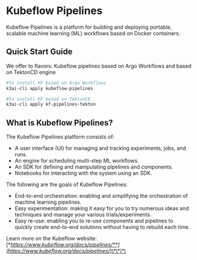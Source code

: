 # Kubeflow Pipelines

Kubeflow Pipelines is a platform for building and deploying portable, scalable machine learning \(ML\) workflows based on Docker containers.

## Quick Start Guide

We offer to flavors: Kubeflow pipelines based on Argo Workflows and based on TektonCD engine

```bash
#To install KF based on Argo Workflows
k3ai-cli apply kubeflow-pipelines

#To install KF based on TektonCD
k3ai-cli apply kf-pipelines-tekton
```

## What is Kubeflow Pipelines? <a id="what-is-kubeflow-pipelines"></a>

The Kubeflow Pipelines platform consists of:

* A user interface \(UI\) for managing and tracking experiments, jobs, and runs.
* An engine for scheduling multi-step ML workflows.
* An SDK for defining and manipulating pipelines and components.
* Notebooks for interacting with the system using an SDK.

The following are the goals of Kubeflow Pipelines:

* End-to-end orchestration: enabling and simplifying the orchestration of machine learning pipelines.
* Easy experimentation: making it easy for you to try numerous ideas and techniques and manage your various trials/experiments.
* Easy re-use: enabling you to re-use components and pipelines to quickly create end-to-end solutions without having to rebuild each time.

Learn more on the Kubeflow website: [**https://www.kubeflow.org/docs/pipelines/**](https://www.kubeflow.org/docs/pipelines/)\*\*\*\*


